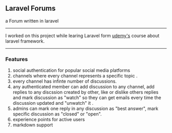 ## Laravel Forums
a Forum written in laravel 

<hr>

I worked on this project while learing Laravel form [udemy's](https://www.udemy.com/best-laravel/) course about laravel framework.

<hr>

### Features

1. social authentication for popular social media platforms
2. channels where every channel represents a specific topic .
3. every channel has infinte number of discussions.
4. any authenticated member can add discussion to any channel, add replies to any discssion created by other, like or dislike others replies and mark discussion as "watch" so they can get emails every time the discussion updated and "unwatch" it .
5. admins can mark one reply in any discussion as "best answer", mark  specific discussion as "closed" or "open".
6. experience points for active users
7. markdown support